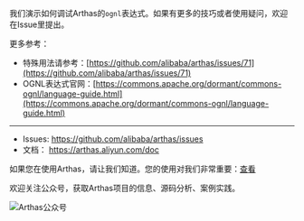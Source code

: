 我们演示如何调试Arthas的`ognl`表达式。如果有更多的技巧或者使用疑问，欢迎在Issue里提出。


更多参考：

* 特殊用法请参考：[https://github.com/alibaba/arthas/issues/71](https://github.com/alibaba/arthas/issues/71)
* OGNL表达式官网：[https://commons.apache.org/dormant/commons-ognl/language-guide.html](https://commons.apache.org/dormant/commons-ognl/language-guide.html)


---

* Issues: https://github.com/alibaba/arthas/issues
* 文档： https://arthas.aliyun.com/doc

如果您在使用Arthas，请让我们知道。您的使用对我们非常重要：[查看](https://github.com/alibaba/arthas/issues/111)

欢迎关注公众号，获取Arthas项目的信息、源码分析、案例实践。

![Arthas公众号](/arthas/scenarios/common-resources/assets/qrcode_gongzhonghao.jpg)
